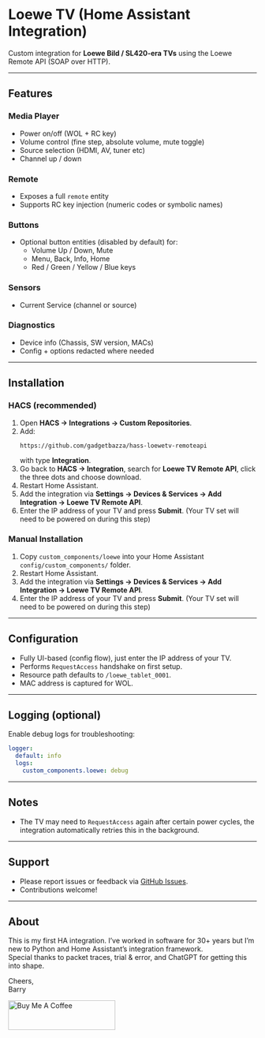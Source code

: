 # Loewe TV (Home Assistant Integration)

Custom integration for **Loewe Bild / SL420-era TVs** using the Loewe Remote API (SOAP over HTTP).

---

## Features

### Media Player
- Power on/off (WOL + RC key)
- Volume control (fine step, absolute volume, mute toggle)
- Source selection (HDMI, AV, tuner etc)
- Channel up / down

### Remote
- Exposes a full `remote` entity
- Supports RC key injection (numeric codes or symbolic names)

### Buttons
- Optional button entities (disabled by default) for:
  - Volume Up / Down, Mute
  - Menu, Back, Info, Home
  - Red / Green / Yellow / Blue keys

### Sensors
- Current Service (channel or source)

### Diagnostics
- Device info (Chassis, SW version, MACs)
- Config + options redacted where needed

---

## Installation

### HACS (recommended)
1. Open **HACS → Integrations → Custom Repositories**.
2. Add:  
   ```
   https://github.com/gadgetbazza/hass-loewetv-remoteapi
   ```
   with type **Integration**.
3. Go back to **HACS → Integration**, search for **Loewe TV Remote API**, click the three dots and choose download.
4. Restart Home Assistant.
5. Add the integration via **Settings → Devices & Services → Add Integration → Loewe TV Remote API**.
6. Enter the IP address of your TV and press **Submit**.  (Your TV set will need to be powered on during this step)

### Manual Installation
1. Copy `custom_components/loewe` into your Home Assistant `config/custom_components/` folder.
2. Restart Home Assistant.
3. Add the integration via **Settings → Devices & Services → Add Integration → Loewe TV Remote API**.
4. Enter the IP address of your TV and press **Submit**.  (Your TV set will need to be powered on during this step)

---

## Configuration
- Fully UI-based (config flow), just enter the IP address of your TV.
- Performs `RequestAccess` handshake on first setup.
- Resource path defaults to `/loewe_tablet_0001`.
- MAC address is captured for WOL.

---

## Logging (optional)

Enable debug logs for troubleshooting:

```yaml
logger:
  default: info
  logs:
    custom_components.loewe: debug
```

---

## Notes
- The TV may need to `RequestAccess` again after certain power cycles, the integration automatically retries this in the background.  

---

## Support
- Please report issues or feedback via [GitHub Issues](https://github.com/gadgetbazza/hass-loewetv-remoteapi/issues).
- Contributions welcome!

---

## About
This is my first HA integration. I’ve worked in software for 30+ years but I’m new to Python and Home Assistant’s integration framework.  
Special thanks to packet traces, trial & error, and ChatGPT for getting this into shape.  

Cheers,  
Barry  

<a href="https://www.buymeacoffee.com/gadgetbazza" target="_blank">
  <img src="https://cdn.buymeacoffee.com/buttons/v2/default-yellow.png" alt="Buy Me A Coffee" style="height: 60px !important;width: 217px !important;">
</a>
